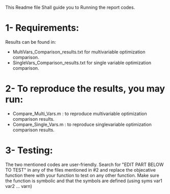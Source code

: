 This Readme file Shall guide you to Running the report codes.

# 1- Requirements:
Results can be found in:
* MultiVars_Comparison_results.txt for multivariable optimization comparison.
* SingleVars_Comparison_results.txt for single variable optimization comparison.

# 2- To reproduce the results, you may run:
* Compare_Multi_Vars.m : to reproduce  multivariable optimization comparison results. 
* Compare_Single_Vars.m : to reproduce  singlevariable optimization comparison results. 

# 3- Testing:
The two mentioned  codes are user-friendly. 
Search for "EDIT PART BELOW TO TEST" in any of the files mentioned in #2 and replace the objecative function there with your function to test on any other function.
Make sure the function is symbolic and that the symbols are defined (using syms var1 var2 ... varn)
